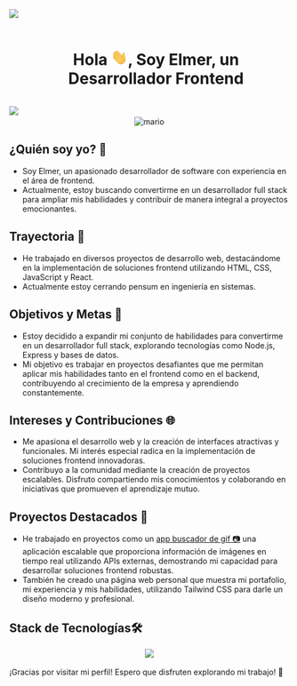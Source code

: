 
<img src="https://user-images.githubusercontent.com/74038190/212284100-561aa473-3905-4a80-b561-0d28506553ee.gif">

<!--h1 without bottom border-->
<div >
  <ul align="center">
    <summary><h1 style="display: inline-block">Hola  <img src="https://raw.githubusercontent.com/ABSphreak/ABSphreak/master/gifs/Hi.gif" width="30px">, Soy Elmer, un Desarrollador Frontend </h1></summary>
  </ul>
</div>


<img src="https://user-images.githubusercontent.com/74038190/212284100-561aa473-3905-4a80-b561-0d28506553ee.gif">

<div align="center">
  <img  src="https://user-images.githubusercontent.com/74038190/225813708-98b745f2-7d22-48cf-9150-083f1b00d6c9.gif"
     height="375"  alt="mario" />
</div>

## ¿Quién soy yo? 🌟

- Soy Elmer, un apasionado desarrollador de software con experiencia en el área de frontend.
- Actualmente, estoy buscando convertirme en un desarrollador full stack para ampliar mis habilidades y contribuir de manera integral a proyectos emocionantes.

## Trayectoria 🚀

- He trabajado en diversos proyectos de desarrollo web, destacándome en la implementación de soluciones frontend utilizando HTML, CSS, JavaScript y React.
- Actualmente estoy cerrando pensum en ingeniería en sistemas.

## Objetivos y Metas 🎯

- Estoy decidido a expandir mi conjunto de habilidades para convertirme en un desarrollador full stack, explorando tecnologías como Node.js, Express y bases de datos.
- Mi objetivo es trabajar en proyectos desafiantes que me permitan aplicar mis habilidades tanto en el frontend como en el backend, contribuyendo al crecimiento de la empresa y aprendiendo constantemente.

## Intereses y Contribuciones 🌐

- Me apasiona el desarrollo web y la creación de interfaces atractivas y funcionales. Mi interés especial radica en la implementación de soluciones frontend innovadoras.
- Contribuyo a la comunidad mediante la creación de proyectos escalables. Disfruto compartiendo mis conocimientos y colaborando en iniciativas que promueven el aprendizaje mutuo.

## Proyectos Destacados 🚧

- He trabajado en proyectos como un [app buscador de gif 📷](https://elmer-solis.github.io/Gif-Expert-App) una aplicación escalable que proporciona información de imágenes en tiempo real utilizando APIs externas, demostrando mi capacidad para desarrollar soluciones frontend robustas.
- También he creado una página web personal que muestra mi portafolio, mi experiencia y mis habilidades, utilizando Tailwind CSS para darle un diseño moderno y profesional.



## Stack de Tecnologías🛠️

<p align="center">
  <a href="https://skillicons.dev">
    <img src="https://skillicons.dev/icons?i=git,github,html,css,js,react,vscode,vite,netlify,md" />
  </a>
</p>

¡Gracias por visitar mi perfil! Espero que disfruten explorando mi trabajo! 👀





